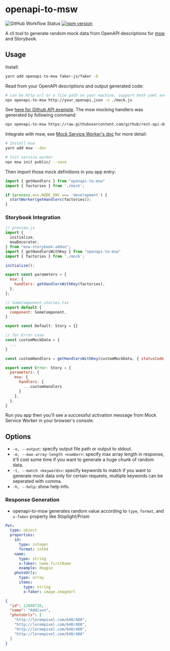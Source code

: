 # openapi-to-msw

![GitHub Workflow Status](https://github.com/schiughi/openapi-to-msw/workflows/Test/badge.svg)
[![npm version](https://badge.fury.io/js/openapi-to-msw.svg)](https://badge.fury.io/js/openapi-to-msw)

A cli tool to generate random mock data from OpenAPI descriptions for [msw](https://github.com/mswjs/msw) and Storybook.

## Usage

Install:

```sh
yarn add openapi-to-msw faker-js/faker -D
```

Read from your OpenAPI descriptions and output generated code:

```sh
# can be http url or a file path on your machine, support both yaml and json.
npx openapi-to-msw http://your_openapi.json -o ./mock.js
```

See [here for Github API example](https://raw.githubusercontent.com/schiughi/openapi-to-msw/main/example/src/mock.ts). The msw mocking handlers was generated by following command:

```sh
npx openapi-to-msw https://raw.githubusercontent.com/github/rest-api-description/main/descriptions/ghes-3.3/ghes-3.3.json --output ./example/src/mock.ts
```

Integrate with msw, see [Mock Service Worker's doc](https://mswjs.io/docs/getting-started/integrate/browser) for more detail:

```sh
# Install msw
yarn add msw --dev

# Init service worker
npx msw init public/ --save
```

Then import those mock definitions in you app entry:

```js
import { getHandlers } from "openapi-to-msw"
import { factories } from './mock';

if (process.env.NODE_ENV === 'development') {
  startWorker(getHandlers(factories));
}
```

### Storybook Integration
```js
// preview.js
import {
  initialize,
  mswDecorator,
} from "msw-storybook-addon";
import { getHandlersWithKey } from "openapi-to-msw"
import { factories } from './mock';

initialize();

export const parameters = {
  msw: {
    handlers: getHandlersWithKey(factories),
  },
};
```

```js
// SomeComponent.stories.tsx
export default {
  component: SomeComponent,
}

export const Default: Story = {}

// for Error case
const customMockData = {
  ...
}

const customHandlers = getHandlersWithKey(customMockData, { statusCode: "error" })

export const Error: Story = {
  parameters: {
    msw: {
      handlers: {
        ...customHandlers
      }
    },
  },
}
```

Run you app then you'll see a successful activation message from Mock Service Worker in your browser's console.


## Options

 - `-o, --output`: specify output file path or output to stdout.
 - `-m, --max-array-length <number>`: specify max array length in response, it'll cost some time if you want to generate a huge chunk of random data.
 - `-t, --match <keywords>`: specify keywords to match if you want to generate mock data only for certain requests, multiple keywords can be seperated with comma.
 - `-h, --help`: show help info.

### Response Generation
- openapi-to-msw generates random value according to `type`, `format`, and `x-faker` property like Stoplight/Prism

```yml
Pet:
  type: object
  properties:
    id:
      type: integer
      format: int64
    name:
      type: string
      x-faker: name.firstName
      example: doggie
    photoUrls:
      type: array
      items:
        type: string
        x-faker: image.imageUrl
```

```json
{
  "id": 12608726,
  "name": "Addison",
  "photoUrls": [
    "http://lorempixel.com/640/480",
    "http://lorempixel.com/640/480",
    "http://lorempixel.com/640/480",
    "http://lorempixel.com/640/480"
  ]
}
```
